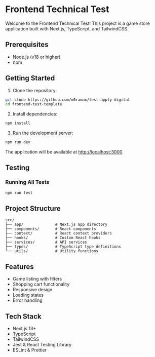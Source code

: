 # Frontend Technical Test

Welcome to the Frontend Technical Test! This project is a game store application built with Next.js, TypeScript, and TailwindCSS.

## Prerequisites

- Node.js (v18 or higher)
- npm 

## Getting Started

1. Clone the repository:
```bash
git clone https://github.com/m0ramax/test-apply-digital
cd frontend-test-template
```

2. Install dependencies:
```bash
npm install
```

3. Run the development server:
```bash
npm run dev
```

The application will be available at [http://localhost:3000](http://localhost:3000)

## Testing

### Running All Tests
```bash
npm run test
```



## Project Structure

```
src/
├── app/              # Next.js app directory
├── components/       # React components
├── context/          # React context providers
├── hooks/            # Custom React hooks
├── services/         # API services
├── types/            # TypeScript type definitions
└── utils/            # Utility functions
```

## Features

- Game listing with filters
- Shopping cart functionality
- Responsive design
- Loading states
- Error handling

## Tech Stack

- Next.js 13+
- TypeScript
- TailwindCSS
- Jest & React Testing Library
- ESLint & Prettier